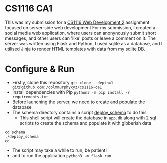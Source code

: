 # CS1116 CA1
This was my submission for a [CS1116 Web Development 2]() assignment focused on server-side web development
For my submission, I created a social media web application, where users can anonynously submit short messages, and other users can 'like' posts or leave a comment on it.
The server was written using Flask and Python, I used sqlite as a database, and I utilised Jinja to render HTML templates with data from my sqlite DB.

# Configure & Run
- Firstly, clone this repository
`git clone --depth=1 git@github.com:/colmmurphyxyz/cs1116-ca1`
- Install dependencies with Pip
`python3 -m pip install -r requirements.txt`
- Before launching the server, we need to create and populate the database
- The schema directory contains a script [deploy_schema](schema/deploy_schema) to do this
  - This shell script will create the database in `app.db` along with 2 sql scripts to create the schema and populate it with gibberish data
```
cd schema
./deploy_schema
cd ..
```
  - The script may take a while to run, be patient!
- and to run the application
`python3 -m flask run`
